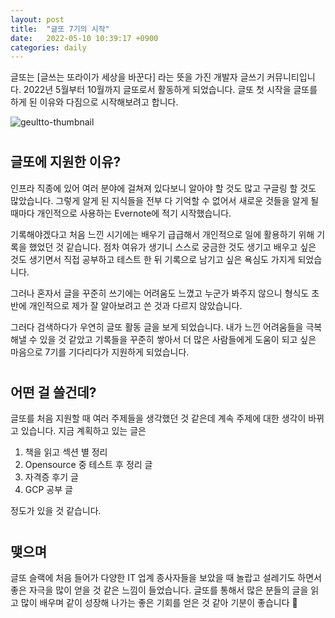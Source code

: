 ```yaml
---
layout: post
title:  "글또 7기의 시작"
date:   2022-05-10 10:39:17 +0900
categories: daily
---
```


글또는 [글쓰는 또라이가 세상을 바꾼다] 라는 뜻을 가진 개발자 글쓰기 커뮤니티입니다.  2022년 5월부터 10월까지 글또로서 활동하게 되었습니다. 글또 첫 시작을 글또를 하게 된 이유와 다짐으로 시작해보려고 합니다.  

![geultto-thumbnail](https://www.notion.so/image/https%3A%2F%2Fs3-us-west-2.amazonaws.com%2Fsecure.notion-static.com%2F4d516f9b-573d-45b2-903c-b45773edb92d%2Fsymbol3x.png?table=block&id=ac5b18a4-82fb-4df4-97d4-e8257ad4d516&spaceId=601b6928-0e34-4343-9095-2e5c756903b3&width=250&userId=edc601f2-985b-4ca9-b87c-6d0c71c2a31c&cache=v2)  

# 
## 글또에 지원한 이유?  

인프라 직종에 있어 여러 분야에 걸쳐져 있다보니 알아야 할 것도 많고 구글링 할 것도 많았습니다. 그렇게 알게 된 지식들을 전부 다 기억할 수 없어서 새로운 것들을 알게 될 때마다 개인적으로 사용하는 Evernote에 적기 시작했습니다.

기록해야겠다고 처음 느낀 시기에는 배우기 급급해서 개인적으로 일에 활용하기 위해 기록을 했었던 것 같습니다. 점차 여유가 생기니 스스로 궁금한 것도 생기고 배우고 싶은 것도 생기면서 직접 공부하고 테스트 한 뒤 기록으로 남기고 싶은 욕심도 가지게 되었습니다. 

그러나 혼자서 글을 꾸준히 쓰기에는 어려움도 느꼈고 누군가 봐주지 않으니 형식도 초반에 개인적으로 제가 잘 알아보려고 쓴 것과 다르지 않았습니다. 

그러다 검색하다가 우연히 글또 활동 글을 보게 되었습니다. 내가 느낀 어려움들을 극복해낼 수 있을 것 같았고 기록들을 꾸준히 쌓아서 더 많은 사람들에게 도움이 되고 싶은 마음으로 7기를 기다리다가 지원하게 되었습니다.  

#  
## 어떤 걸 쓸건데?  

글또를 처음 지원할 때 여러 주제들을 생각했던 것 같은데 계속 주제에 대한 생각이 바뀌고 있습니다. 지금 계획하고 있는 글은  

1. 책을 읽고 섹션 별 정리
2. Opensource 중 테스트 후 정리 글
3. 자격증 후기 글
4. GCP 공부 글

정도가 있을 것 같습니다.  

#  
## 맺으며  

글또 슬랙에 처음 들어가 다양한 IT 업계 종사자들을 보았을 때 놀랍고 설레기도 하면서 좋은 자극을 많이 얻을 것 같은 느낌이 들었습니다. 글또를 통해서 많은 분들의 글을 읽고 많이 배우며 같이 성장해 나가는 좋은 기회를 얻은 것 같아 기분이 좋습니다 🙂  
